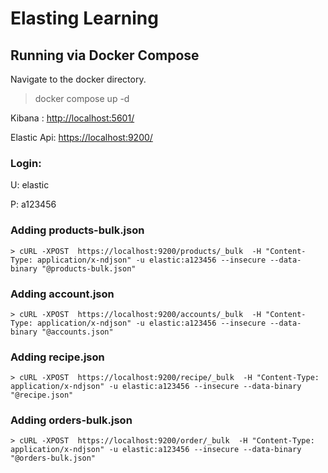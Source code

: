 # Elasting Learning

## Running via Docker Compose

Navigate to the docker directory.

> docker compose up -d

Kibana :
[http://localhost:5601/](http://localhost:5601/)

Elastic Api:
[https://localhost:9200/](https://localhost:9200/)

### Login:

U: elastic

P: a123456

### Adding products-bulk.json

```
> cURL -XPOST  https://localhost:9200/products/_bulk  -H "Content-Type: application/x-ndjson" -u elastic:a123456 --insecure --data-binary "@products-bulk.json"
```

### Adding account.json

```
> cURL -XPOST  https://localhost:9200/accounts/_bulk  -H "Content-Type: application/x-ndjson" -u elastic:a123456 --insecure --data-binary "@accounts.json"
```

### Adding recipe.json

```
> cURL -XPOST  https://localhost:9200/recipe/_bulk  -H "Content-Type: application/x-ndjson" -u elastic:a123456 --insecure --data-binary "@recipe.json"
```

### Adding orders-bulk.json

```
> cURL -XPOST  https://localhost:9200/order/_bulk  -H "Content-Type: application/x-ndjson" -u elastic:a123456 --insecure --data-binary "@orders-bulk.json"
```
